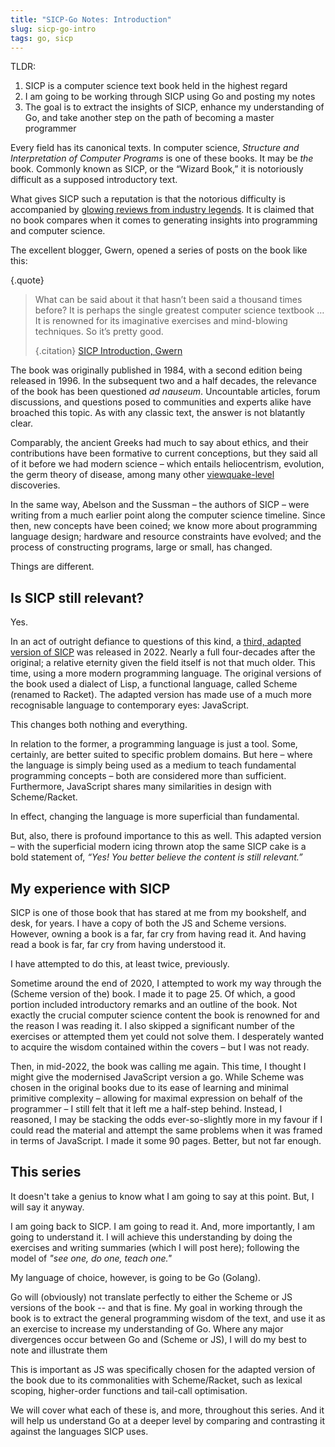 ```yaml
---
title: "SICP-Go Notes: Introduction"
slug: sicp-go-intro
tags: go, sicp
---
```



TLDR:
1. SICP is a computer science text book held in the highest regard
3. I am going to be working through SICP using Go and posting my notes
4. The goal is to extract the insights of SICP, enhance my understanding of Go, and take another step on the path of becoming a master programmer

Every field has its canonical texts. In computer science, _Structure and Interpretation of Computer Programs_ is one of these books. It may be _the_ book. Commonly known as SICP, or the “Wizard Book,” it is notoriously difficult as a supposed introductory text.

What gives SICP such a reputation is that the notorious difficulty is accompanied by [glowing reviews from industry legends](https://www.amazon.com/review/R403HR4VL71K8/). It is claimed that no book compares when it comes to generating insights into programming and computer science.

The excellent blogger, Gwern, opened a series of posts on the book like this:

{.quote}
> What can be said about it that hasn’t been said a thousand times before? It is perhaps the single greatest computer science textbook … It is renowned for its imaginative exercises and mind-blowing techniques. So it’s pretty good.
>
> {.citation}
> [SICP Introduction, Gwern](https://gwern.net/sicp/introduction)




The book was originally published in 1984, with a second edition being released in 1996. In the subsequent two and a half decades, the relevance of the book has been questioned _ad nauseum_. Uncountable articles, forum discussions, and questions posed to communities and experts alike have broached this topic. As with any classic text, the answer is not blatantly clear.

Comparably, the ancient Greeks had much to say about ethics, and their contributions have been formative to current conceptions, but they said all of it before we had modern science – which entails heliocentrism, evolution, the germ theory of disease, among many other [viewquake-level](https://www.lesswrong.com/posts/zCf3pnQmMhyEK8Lit/on-viewquakes#:~:text=a%20viewquake%20is%20an%20%22insight%20that%20dramatically%20changes%20one%27s%20worldview%2C%20making%20one%20see%20the%20world%20in%20a%20new%20way.%22) discoveries. 

In the same way, Abelson and the Sussman – the authors of SICP – were writing from a much earlier point along the computer science timeline. Since then, new concepts have been coined; we know more about programming language design; hardware and resource constraints have evolved; and the process of constructing programs, large or small, has changed. 

Things are different. 

## Is SICP still relevant?

Yes.

In an act of outright defiance to questions of this kind, a [third, adapted version of SICP](https://sourceacademy.org/sicpjs/index) was released in 2022. Nearly a full four-decades after the original; a relative eternity given the field itself is not that much older. This time, using a more modern programming language. The original versions of the book used a dialect of Lisp, a functional language, called Scheme (renamed to Racket). The adapted version has made use of a much more recognisable language to contemporary eyes: JavaScript.

This changes both nothing and everything.

In relation to the former, a programming language is just a tool. Some, certainly, are better suited to specific problem domains. But here – where the language is simply being used as a medium to teach fundamental programming concepts – both are considered more than sufficient. Furthermore, JavaScript shares many similarities in design with Scheme/Racket. 

In effect, changing the language is more superficial than fundamental.

But, also, there is profound importance to this as well. This adapted version – with the superficial modern icing thrown atop the same SICP cake is a bold statement of, _“Yes! You better believe the content is still relevant.”_

## My experience with SICP

SICP is one of those book that has stared at me from my bookshelf, and desk, for years. I have a copy of both the JS and Scheme versions. However, owning a book is a far, far cry from having read it. And having read a book is far, far cry from having understood it.

I have attempted to do this, at least twice, previously. 

Sometime around the end of 2020, I attempted to work my way through the (Scheme version of the) book. I made it to page 25. Of which, a good portion included introductory remarks and an outline of the book. Not exactly the crucial computer science content the book is renowned for and the reason I was reading it. I also skipped a significant number of the exercises or attempted them yet could not solve them. I desperately wanted to acquire the wisdom contained within the covers – but I was not ready.

Then, in mid-2022, the book was calling me again. This time, I thought I might give the modernised JavaScript version a go. While Scheme was chosen in the original books due to its ease of learning and minimal primitive complexity – allowing for maximal expression on behalf of the programmer – I still felt that it left me a half-step behind. Instead, I reasoned, I may be stacking the odds ever-so-slightly more in my favour if I could read the material and attempt the same problems when it was framed in terms of JavaScript. I made it some 90 pages. Better, but not far enough.


## This series

It doesn't take a genius to know what I am going to say at this point. But, I will say it anyway.

I am going back to SICP. I am going to read it. And, more importantly, I am going to understand it. I will achieve this understanding by doing the exercises and writing summaries (which I will post here); following the model of _"see one, do one, teach one."_

My language of choice, however, is going to be Go (Golang). 

Go will (obviously) not translate perfectly to either the Scheme or JS versions of the book -- and that is fine. My goal in working through the book is to extract the general programming wisdom of the text, and use it as an exercise to increase my understanding of Go. Where any major divergences occur between Go and (Scheme or JS), I will do my best to note and illustrate them

This is important as JS was specifically chosen for the adapted version of the book due to its commonalities with Scheme/Racket, such as lexical scoping, higher-order functions and tail-call optimisation. 

We will cover what each of these is, and more, throughout this series. And it will help us understand Go at a deeper level by comparing and contrasting it against the languages SICP uses.
